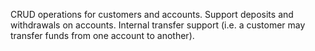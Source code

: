 CRUD operations for customers and accounts.
Support deposits and withdrawals on accounts.
Internal transfer support (i.e. a customer may transfer funds from one account to another).
